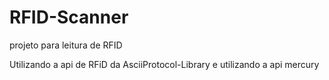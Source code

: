 # RFID-Scanner
projeto para leitura de RFID

Utilizando a api de RFiD da AsciiProtocol-Library e utilizando a api mercury
